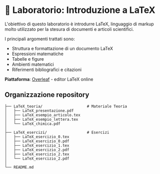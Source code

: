 # 📄 Laboratorio: Introduzione a LaTeX

L'obiettivo di questo laboratorio è introdurre LaTeX, linguaggio di markup molto utilizzato per la stesura di documenti e articoli scientifici.

I principali argomenti trattati sono:
- Struttura e formattazione di un documento LaTeX
- Espressioni matematiche
- Tabelle e figure
- Ambienti matematici
- Riferimenti bibliografici e citazioni

**Piattaforma**: [Overleaf](https://www.overleaf.com/) - editor LaTeX online

## Organizzazione repository

```
├── LaTeX_teoria/                    # Materiale Teoria
│   ├── LaTeX_presentazione.pdf
│   ├── LaTeX_esempio_articolo.tex
│   ├── LaTeX_esempio_lettera.tex
│   └── LaTeX_chimica.pdf
│ 
├── LaTeX_esercizi/                  # Esercizi
│   ├── LaTeX_esercizio_0.tex
│   ├── LaTeX_esercizio_0.pdf
│   ├── LaTeX_esercizio_1.tex
│   ├── LaTeX_esercizio_2.pdf
│   ├── LaTeX_esercizio_2.tex
│   └── LaTeX_esercizio_2.pdf
│ 
└── README.md
```
